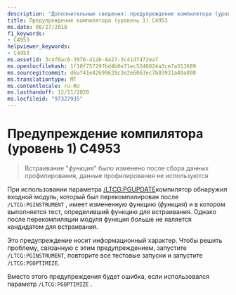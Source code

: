 ```yaml
---
description: 'Дополнительные сведения: предупреждение компилятора (уровень 1) C4953'
title: Предупреждение компилятора (уровень 1) C4953
ms.date: 08/27/2018
f1_keywords:
- C4953
helpviewer_keywords:
- C4953
ms.assetid: 3c4f6ac6-3976-41ab-8a27-3c41d7472ea7
ms.openlocfilehash: 1f10f757297bd4b0e71ec5246024a3ce7a313689
ms.sourcegitcommit: d6af41e42699628c3e2e6063ec7b03931a49a098
ms.translationtype: MT
ms.contentlocale: ru-RU
ms.lasthandoff: 12/11/2020
ms.locfileid: "97327935"
---
```

# <a name="compiler-warning-level-1-c4953"></a>Предупреждение компилятора (уровень 1) C4953

> Встраивание "*функция*" было изменено после сбора данных профилирования, данные профилирования не используются

При использовании параметра [/LTCG:PGUPDATE](../../build/reference/ltcg-link-time-code-generation.md)компилятор обнаружил входной модуль, который был перекомпилирован после `/LTCG:PGINSTRUMENT` , имеет измененную функцию (*функция*) и в котором выполняется тест, определивший функцию для встраивания. Однако после перекомпиляции модуля функция больше не является кандидатом для встраивания.

Это предупреждение носит информационный характер. Чтобы решить проблему, связанную с этим предупреждением, запустите `/LTCG:PGINSTRUMENT`, повторите все тестовые запуски и запустите `/LTCG:PGOPTIMIZE`.

Вместо этого предупреждения будет ошибка, если использовался параметр `/LTCG:PGOPTIMIZE` .
